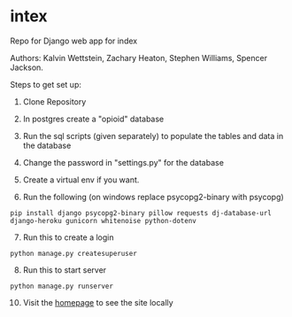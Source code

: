 # intex
Repo for Django web app for index

Authors: Kalvin Wettstein, Zachary Heaton, Stephen Williams, Spencer Jackson.

Steps to get set up:

1. Clone Repository
3. In postgres create a "opioid" database
5. Run the sql scripts (given separately) to populate the tables and data in the database
4. Change the password in "settings.py" for the database

5. Create a virtual env if you want.
6. Run the following (on windows replace psycopg2-binary with psycopg)
```
pip install django psycopg2-binary pillow requests dj-database-url django-heroku gunicorn whitenoise python-dotenv
```
7. Run this to create a login
```
python manage.py createsuperuser
```
8. Run this to start server
```
python manage.py runserver
```
10. Visit the [homepage](localhost:8000) to see the site locally

